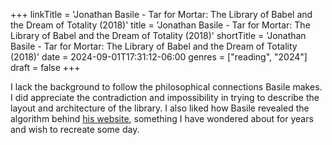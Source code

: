 +++
linkTitle = 'Jonathan Basile - Tar for Mortar: The Library of Babel and the Dream of Totality (2018)'
title = 'Jonathan Basile - Tar for Mortar: The Library of Babel and the Dream of Totality (2018)'
shortTitle = 'Jonathan Basile - Tar for Mortar: The Library of Babel and the Dream of Totality (2018)'
date = 2024-09-01T17:31:12-06:00
genres = ["reading", "2024"]
draft = false
+++

I lack the background to follow the philosophical connections Basile makes. I did appreciate the contradiction and impossibility in trying to describe the layout and architecture of the library. I also liked how Basile revealed the algorithm behind [his website](libraryofbabel.info), something I have wondered about for years and wish to recreate some day.

